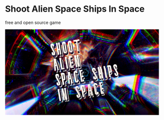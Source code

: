# Shoot Alien Space Ships In Space

free and open source game

![Alt text](gitcover.png?raw=true "CoverPic")
